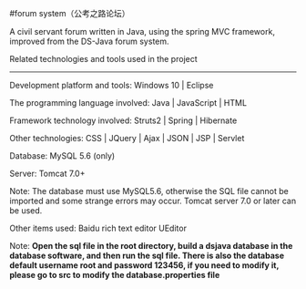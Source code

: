 #forum system（公考之路论坛）

A civil servant forum written in Java, using the spring MVC framework, improved from the DS-Java forum system.

Related technologies and tools used in the project

----------

Development platform and tools: Windows 10 | Eclipse

The programming language involved: Java | JavaScript | HTML

Framework technology involved: Struts2 | Spring | Hibernate

Other technologies: CSS | JQuery | Ajax | JSON | JSP | Servlet

Database: MySQL 5.6 (only)

Server: Tomcat 7.0+

Note: The database must use MySQL5.6, otherwise the SQL file cannot be imported and some strange errors may occur. Tomcat server 7.0 or later can be used.

Other items used: Baidu rich text editor UEditor



Note: **Open the sql file in the root directory, build a dsjava database in the database software, and then run the sql file. There is also the database default username root and password 123456, if you need to modify it, please go to src to modify the database.properties file**




